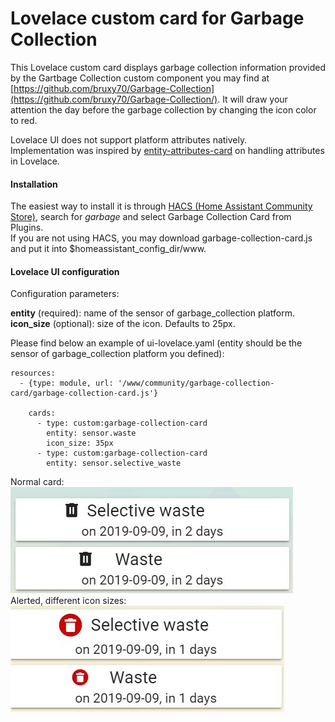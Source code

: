 # Lovelace custom card for Garbage Collection

This Lovelace custom card displays garbage collection information provided by
the Gartbage Collection custom component you may find at
[https://github.com/bruxy70/Garbage-Collection](https://github.com/bruxy70/Garbage-Collection/).
It will draw your attention the day before the garbage collection by changing the icon color to red.

Lovelace UI does not support platform attributes natively.<br />
Implementation was inspired by [entity-attributes-card](https://github.com/custom-cards/entity-attributes-card)
on handling attributes in Lovelace.

#### Installation
The easiest way to install it is through [HACS (Home Assistant Community Store)](https://custom-components.github.io/hacs/),
search for <i>garbage</i> and select Garbage Collection Card from Plugins.<br />
If you are not using HACS, you may download garbage-collection-card.js and put it into $homeassistant_config_dir/www.<br />

#### Lovelace UI configuration
Configuration parameters:

**entity** (required): name of the sensor of garbage_collection platform.
**icon_size** (optional): size of the icon. Defaults to 25px.

Please find below an example of ui-lovelace.yaml (entity should be the sensor of garbage_collection platform you defined):
```
resources:
  - {type: module, url: '/www/community/garbage-collection-card/garbage-collection-card.js'}

    cards:
      - type: custom:garbage-collection-card
        entity: sensor.waste
        icon_size: 35px
      - type: custom:garbage-collection-card
        entity: sensor.selective_waste
```

Normal card:<br />
![Garbage Collection card example](garbage_collection_lovelace.jpg)
Alerted, different icon sizes:<br />
![Alerted, different icon sizes](garbage_collection_alerted_difsize.jpg)
